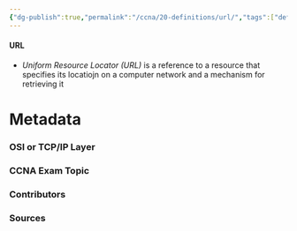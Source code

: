 ```yaml
---
{"dg-publish":true,"permalink":"/ccna/20-definitions/url/","tags":["defs_ccna"],"created":"2023-11-04T12:45:23.000-07:00","updated":"2023-11-07T16:09:53.000-08:00"}
---
```


#### URL
- *Uniform Resource Locator (URL)* is a reference to a resource that specifies its locatiojn on a computer network and a mechanism for retrieving it






# Metadata
### OSI or TCP/IP Layer

### CCNA Exam Topic

### Contributors

### Sources
